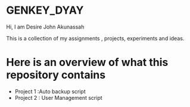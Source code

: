 # GENKEY_DYAY
Hi, I am Desire John Akunassah

This is a collection of my assignments , projects, experiments and ideas.

# Here is an overview of what this repository contains
- Project 1 :Auto backup script
- Project 2 : User Management script

